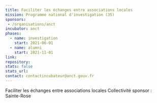 ```yaml
---
title: Faciliter les échanges entre associations locales
mission: Programme national d'investigation (35)
sponsors:
 - /organisations/anct
incubator: anct
phases:
  - name: investigation
    start: 2021-06-01
  - name: alumni
    start: 2021-11-01
link: 
repository: 
stats: false
stats_url: 
contact: contactincubateur@anct.gouv.fr
---
```

Faciliter les échanges entre associations locales
Collectivité sponsor : Sainte-Rose
